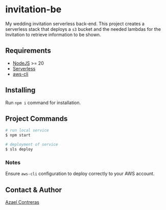 # invitation-be

My wedding invitation serverless back-end. This project creates a serverless stack that deploys a `s3` bucket and the needed lambdas for the Invitation to retrieve information to be shown.

## Requirements
- [NodeJS](https://nodejs.org/download/release/v20.11.1) >= 20
- [Serverless](https://www.serverless.com/framework/docs/getting-started)
- [aws-cli](https://docs.aws.amazon.com/cli/latest/userguide/getting-started-install.html)

## Installing
Run `npm i` command for installation.

## Project Commands

```bash
# run local service
$ npm start

# deployment of service
$ sls deploy
```

### Notes

Ensure `aws-cli` configuration to deploy correctly to your AWS account.

## Contact & Author

[Azael Contreras](https://github.com/thedamphair)